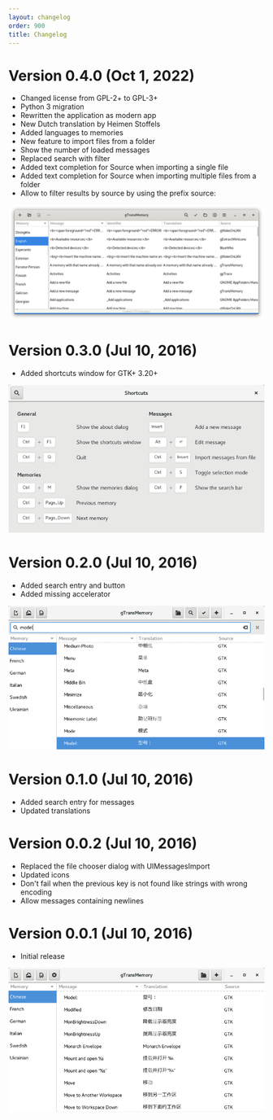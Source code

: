 ```yaml
---
layout: changelog
order: 900
title: Changelog
---
```

# Version 0.4.0 (Oct 1, 2022)

* Changed license from GPL-2+ to GPL-3+
* Python 3 migration
* Rewritten the application as modern app
* New Dutch translation by Heimen Stoffels
* Added languages to memories
* New feature to import files from a folder
* Show the number of loaded messages
* Replaced search with filter
* Added text completion for Source when importing a single file
* Added text completion for Source when importing multiple files from a folder
* Allow to filter results by source by using the prefix source:

![Main window for gTransMemory 0.4.0](/resources/gtransmemory/archive/v0.4.0/english/main.png)

# Version 0.3.0 (Jul 10, 2016)

* Added shortcuts window for GTK+ 3.20+

![Shortcuts window for gTransMemory 0.3.0](/resources/gtransmemory/archive/v0.3.0/english/shortcuts.png)

# Version 0.2.0 (Jul 10, 2016)

* Added search entry and button
* Added missing accelerator

![Search entry for gTransMemory 0.2.0](/resources/gtransmemory/archive/v0.2.0/english/search.png)

# Version 0.1.0 (Jul 10, 2016)

* Added search entry for messages
* Updated translations

# Version 0.0.2 (Jul 10, 2016)

* Replaced the file chooser dialog with UIMessagesImport
* Updated icons
* Don't fail when the previous key is not found like strings with wrong encoding
* Allow messages containing newlines

# Version 0.0.1 (Jul 10, 2016)

* Initial release

![Main window for gTransMemory 0.0.1](/resources/gtransmemory/archive/v0.0.1/english/main.png)
